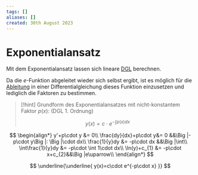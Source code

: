 ```yaml
---
tags: []
aliases: []
created: 30th August 2023
---
```


# Exponentialansatz

Mit dem Exponentialansatz lassen sich lineare [DGL](../Analysis/GDGL.md) berechnen.

Da die $e$-Funktion abgeleitet wieder sich selbst ergibt, ist es möglich für die [Ableitung](../Analysis/Differenzialrechnung.md) in einer Differentialgleichung dieses Funktion einzusetzen und lediglich die Faktoren zu bestimmen.  

> [!hint] Grundform des Exponentialansatzes mit nicht-konstantem Faktor $p(x)$: (DGL 1. Ordnung)
>
> $$y(x)=c\cdot e^{-\int p(x)dx}$$

$$
\begin{align*}
	y'+p\cdot y &= 0\\
	\frac{dy}{dx}+p\cdot y&= 0 &&\Big |-p\cdot y\Big |: \Big |\cdot dx\\
	\frac{1}{y}dy &= -p\cdot dx &&\Big |\int\\
	\int\frac{1}{y}dy &= -p\cdot \int 1\cdot dx\\
	\ln(y)+c_{1} &= -p\cdot x+c_{2}&&\Big |e\uparrow\\
\end{align*}
$$

$$
\underline{\underline{
	y(x)=c\cdot e^{-p\cdot x}
}}
$$